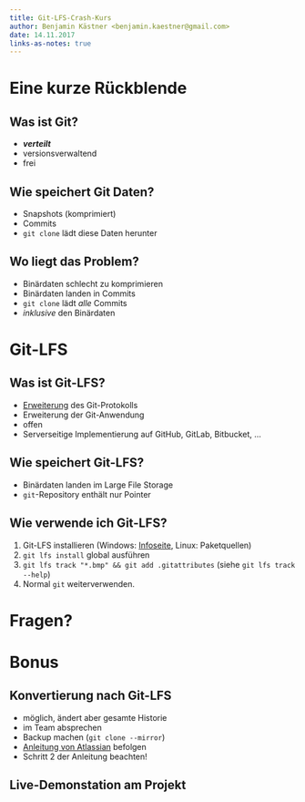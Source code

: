 ```yaml
---
title: Git-LFS-Crash-Kurs
author: Benjamin Kästner <benjamin.kaestner@gmail.com>
date: 14.11.2017
links-as-notes: true
---
```

# Eine kurze Rückblende
## Was ist Git?

- ***verteilt***
- versionsverwaltend
- frei

## Wie speichert Git Daten?
- Snapshots (komprimiert)
- Commits
- `git clone` lädt diese Daten herunter


## Wo liegt das Problem?

- Binärdaten schlecht zu komprimieren
- Binärdaten landen in Commits
- `git clone` lädt _alle_ Commits
- _inklusive_ den Binärdaten

# Git-LFS
## Was ist Git-LFS?
- [Erweiterung][erw-prot] des Git-Protokolls
- Erweiterung der Git-Anwendung
- offen
- Serverseitige Implementierung auf GitHub, GitLab, Bitbucket, …

 [erw-prot]: https://github.com/git-lfs/git-lfs/blob/master/docs/spec.md

## Wie speichert Git-LFS?
- Binärdaten landen im Large File Storage
- `git`-Repository enthält nur Pointer

## Wie verwende ich Git-LFS?
1. Git-LFS installieren (Windows: [Infoseite], Linux: Paketquellen)
2. `git lfs install` global ausführen
3. `git lfs track "*.bmp" && git add .gitattributes` (siehe `git lfs track --help`)
4. Normal `git` weiterverwenden.

# Fragen?

# Bonus
## Konvertierung nach Git-LFS
- möglich, ändert aber gesamte Historie
- im Team absprechen
- Backup machen (`git clone --mirror`)
- [Anleitung von Atlassian] befolgen
- Schritt 2 der Anleitung beachten!

## Live-Demonstation am Projekt

 [Anleitung von Atlassian]: https://confluence.atlassian.com/bitbucket/use-bfg-to-migrate-a-repo-to-git-lfs-834233484.html

 [Infoseite]: https://git-lfs.github.com/
